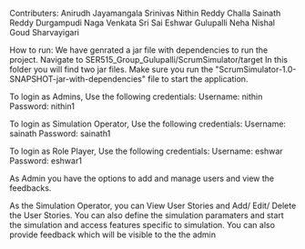Contributers: Anirudh Jayamangala Srinivas Nithin Reddy Challa Sainath Reddy Durgampudi Naga Venkata Sri Sai Eshwar Gulupalli Neha Nishal Goud Sharvayigari 

How to run: We have genrated a jar file with dependencies to run the project. Navigate to SER515_Group_Gulupalli/ScrumSimulator/target In this folder you will find two jar files. Make sure you run the "ScrumSimulator-1.0-SNAPSHOT-jar-with-dependencies" file to start the application.

To login as Admins, Use the following credentials: Username: nithin Password: nithin1

To login as Simulation Operator, Use the following credentials: Username: sainath Password: sainath1

To login as Role Player, Use the following credentials: Username: eshwar Password: eshwar1

As Admin you have the options to add and manage users and view the feedbacks.

As the Simulation Operator, you can View User Stories and Add/ Edit/ Delete the User Stories. You can also define the simulation paramaters and start the simulation and access features specific to simulation. You can also provide feedback which will be visible to the the admin
